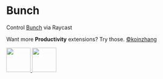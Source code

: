 # Bunch

Control [Bunch](https://bunchapp.co) via Raycast

Want more **Productivity** extensions? Try those. [©koinzhang](https://www.raycast.com/koinzhang)

<a title="Install Dock Tinker Raycast Extension" href="https://www.raycast.com/koinzhang/dock-tinker#install">
<img height="64" style="height: 64px" src="https://assets.raycast.com/koinzhang/dock-tinker/install_button@2x.png">
</a><a title="Install Hide Files Raycast Extension" href="https://www.raycast.com/koinzhang/hide-files#install">
<img height="64" style="height: 64px" src="https://assets.raycast.com/koinzhang/hide-files/install_button@2x.png">
</a>
